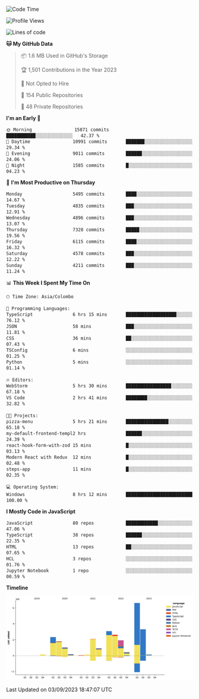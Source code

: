 
<!--START_SECTION:waka-->
![Code Time](http://img.shields.io/badge/Code%20Time-1%2C174%20hrs%2028%20mins-blue)

![Profile Views](http://img.shields.io/badge/Profile%20Views-0-blue)

![Lines of code](https://img.shields.io/badge/From%20Hello%20World%20I%27ve%20Written-26.4%20million%20lines%20of%20code-blue)

**🐱 My GitHub Data** 

> 📦 1.6 MB Used in GitHub's Storage 
 > 
> 🏆 1,501 Contributions in the Year 2023
 > 
> 🚫 Not Opted to Hire
 > 
> 📜 154 Public Repositories 
 > 
> 🔑 48 Private Repositories 
 > 
**I'm an Early 🐤** 

```text
🌞 Morning                15871 commits       ███████████░░░░░░░░░░░░░░   42.37 % 
🌆 Daytime                10991 commits       ███████░░░░░░░░░░░░░░░░░░   29.34 % 
🌃 Evening                9011 commits        ██████░░░░░░░░░░░░░░░░░░░   24.06 % 
🌙 Night                  1585 commits        █░░░░░░░░░░░░░░░░░░░░░░░░   04.23 % 
```
📅 **I'm Most Productive on Thursday** 

```text
Monday                   5495 commits        ████░░░░░░░░░░░░░░░░░░░░░   14.67 % 
Tuesday                  4835 commits        ███░░░░░░░░░░░░░░░░░░░░░░   12.91 % 
Wednesday                4896 commits        ███░░░░░░░░░░░░░░░░░░░░░░   13.07 % 
Thursday                 7328 commits        █████░░░░░░░░░░░░░░░░░░░░   19.56 % 
Friday                   6115 commits        ████░░░░░░░░░░░░░░░░░░░░░   16.32 % 
Saturday                 4578 commits        ███░░░░░░░░░░░░░░░░░░░░░░   12.22 % 
Sunday                   4211 commits        ███░░░░░░░░░░░░░░░░░░░░░░   11.24 % 
```


📊 **This Week I Spent My Time On** 

```text
🕑︎ Time Zone: Asia/Colombo

💬 Programming Languages: 
TypeScript               6 hrs 15 mins       ███████████████████░░░░░░   76.12 % 
JSON                     58 mins             ███░░░░░░░░░░░░░░░░░░░░░░   11.81 % 
CSS                      36 mins             ██░░░░░░░░░░░░░░░░░░░░░░░   07.43 % 
TSConfig                 6 mins              ░░░░░░░░░░░░░░░░░░░░░░░░░   01.25 % 
Python                   5 mins              ░░░░░░░░░░░░░░░░░░░░░░░░░   01.14 % 

🔥 Editors: 
WebStorm                 5 hrs 30 mins       █████████████████░░░░░░░░   67.18 % 
VS Code                  2 hrs 41 mins       ████████░░░░░░░░░░░░░░░░░   32.82 % 

🐱‍💻 Projects: 
pizza-menu               5 hrs 21 mins       ████████████████░░░░░░░░░   65.18 % 
my-default-frontend-templ2 hrs               ██████░░░░░░░░░░░░░░░░░░░   24.39 % 
react-hook-form-with-zod 15 mins             █░░░░░░░░░░░░░░░░░░░░░░░░   03.13 % 
Modern React with Redux  12 mins             █░░░░░░░░░░░░░░░░░░░░░░░░   02.48 % 
steps-app                11 mins             █░░░░░░░░░░░░░░░░░░░░░░░░   02.35 % 

💻 Operating System: 
Windows                  8 hrs 12 mins       █████████████████████████   100.00 % 
```

**I Mostly Code in JavaScript** 

```text
JavaScript               80 repos            ████████████░░░░░░░░░░░░░   47.06 % 
TypeScript               38 repos            ██████░░░░░░░░░░░░░░░░░░░   22.35 % 
HTML                     13 repos            ██░░░░░░░░░░░░░░░░░░░░░░░   07.65 % 
HCL                      3 repos             ░░░░░░░░░░░░░░░░░░░░░░░░░   01.76 % 
Jupyter Notebook         1 repo              ░░░░░░░░░░░░░░░░░░░░░░░░░   00.59 % 
```



**Timeline**

![Lines of Code chart](https://raw.githubusercontent.com/ccweerasinghe1994/ccweerasinghe1994/master/assets/bar_graph.png)


 Last Updated on 03/09/2023 18:47:07 UTC
<!--END_SECTION:waka-->
